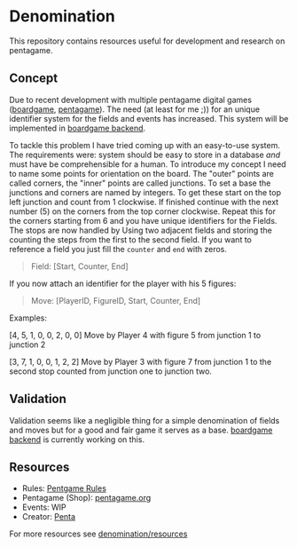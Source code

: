 # Denomination

This repository contains resources useful for development and research on pentagame.

## Concept

Due to recent development with multiple pentagame digital games ([boardgame](https://github.com/Penta-Game/boardgame), [pentagame](https://github.com/NikkyAI/pentagame)). The need (at least for me ;)) for an unique identifier system for the fields and events has increased. This system will be implemented in [boardgame backend](https://github.com/Penta-Game/boardgame-backend).

To tackle this problem I have tried coming up with an easy-to-use system. The requirements were: system should be easy to store in a database *and* must have be comprehensible for a human. To introduce my concept I need to name some points for orientation on the board. The "outer" points are called corners, the "inner" points are called junctions. To set a base the junctions and corners are named by integers. To get these start on the top left junction and count from 1 clockwise. If finished continue with the next number (5) on the corners from the top corner clockwise. Repeat this for the corners starting from 6 and you have unique identifiers for the Fields. The stops are now handled by Using two adjacent fields and storing the counting the steps from the first to the second field. If you want to reference a field you just fill the `counter` and `end` with zeros.

> Field: \[Start, Counter, End\]

If you now attach an identifier for the player with his 5 figures:

> Move: \[PlayerID, FigureID, Start, Counter, End\]

Examples:

[4, 5, 1, 0, 0, 2, 0, 0] Move by Player 4 with figure 5 from junction 1 to junction 2

[3, 7, 1, 0, 0, 1, 2, 2] Move by Player 3 with figure 7 from junction 1 to the second stop counted from junction one to junction two.

## Validation

Validation seems like a negligible thing for a simple denomination of fields and moves but for a good and fair game it serves as a base. [boardgame backend](https://github.com/Penta-Game/boardgame-backend) is currently working on this.

## Resources

- Rules: [Pentgame Rules](https://github.com/Penta-Game/Pentagame-Rulesheets)
- Pentagame (Shop): [pentagame.org](https://pentagame.org)
- Events: WIP
- Creator: [Penta](https://github.com/penta-jan)

For more resources see [denomination/resources](https://github.com/Penta-Game/denomination/blob/master/resources/README.md)
